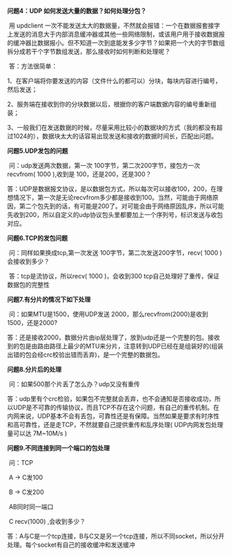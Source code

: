 **问题4：UDP 如何发送大量的数据？如何处理分包？**

​    用 updclient 一次不能发送太大的数据量，不然就会报错：一个在数据报套接字上发送的消息大于内部消息缓冲器或其他一些网络限制，或该用户用于接收数据报的缓冲器比数据报小。但不知道一次到底能发多少字节？如果把一个大的字节数组拆分成若干个字节数组发送，那么接收时如何判断和处理呢？

​    答：方法很简单：

1、在客户端将你要发送的内容（文件什么的都可以）分块，每块内容进行编号，然后发送；

2、服务端在接收到你的分块数据以后，根据你的客户端数据内容的编号重新组装；

3、一般我们在发送数据的时候，尽量采用比较小的数据块的方式（我的都没有超过1024的），数据块太大的话容易出现发送和接收的数据时间长，匹配出问题。

**问题5.UDP发包的问题**

​    问：udp发送两次数据，第一次 100字节，第二次200字节，接包方一次recvfrom( 1000 ),收到是 100，还是200，还是300？

​    答：UDP是数据报文协议，是以数据包方式，所以每次可以接收100，200，在理想情况下，第一次是无论recvfrom多少都是接收到100。当然，可能由于网络原因，第二个包先到的话，有可能是200了。对可能会由于网络原因乱序，所以可能先收到200，所以自定义的udp协议包头里都要加上一个序列号，标识发送与收包对应。

**问题6.TCP的发包问题**

​    问：同样如果换成tcp,第一次发送 100字节，第二次发送200字节，recv( 1000 )会接收到多少？

​    答：tcp是流协议，所以recv( 1000 )，会收到300 tcp自己处理好了重传，保证数据包的完整性

**问题7.有分片的情况下如下处理**

​    问：如果MTU是1500，使用UDP发送 2000，那么recvfrom(2000)是收到1500，还是2000?

​    答：还是接收2000，数据分片由ip层处理了，放到udp还是一个完整的包。接收到的包是由路由路径上最少的MTU来分片，注意转到UDP已经在是组装好的(组装出错的包会经crc校验出错而丢弃)，是一个完整的数据包。

**问题8.分片后的处理**

​    问：如果500那个片丢了怎么办？udp又没有重传

​    答：udp里有个crc检验，如果包不完整就会丢弃，也不会通知是否接收成功，所以UDP是不可靠的传输协议，而且TCP不存在这个问题，有自己的重传机制。在内网来说，UDP基本不会有丢包，可靠性还是有保障。当然如果是要求有时序性和高可靠性，还是走TCP，不然就要自己提供重传和乱序处理( UDP内网发包处理量可以达 7M~10M/s )

**问题9.不同连接到同一个端口的包处理**

​    问：TCP

​     A -> C发100

​     B -> C发200

​     AB同时同一端口

​     C recv(1000) ,会收到多少？

   答：A与C是一个tcp连接，B与C又是另一个tcp连接，所以不同socket，所以分开处理。每个socket有自己的接收缓冲和发送缓冲